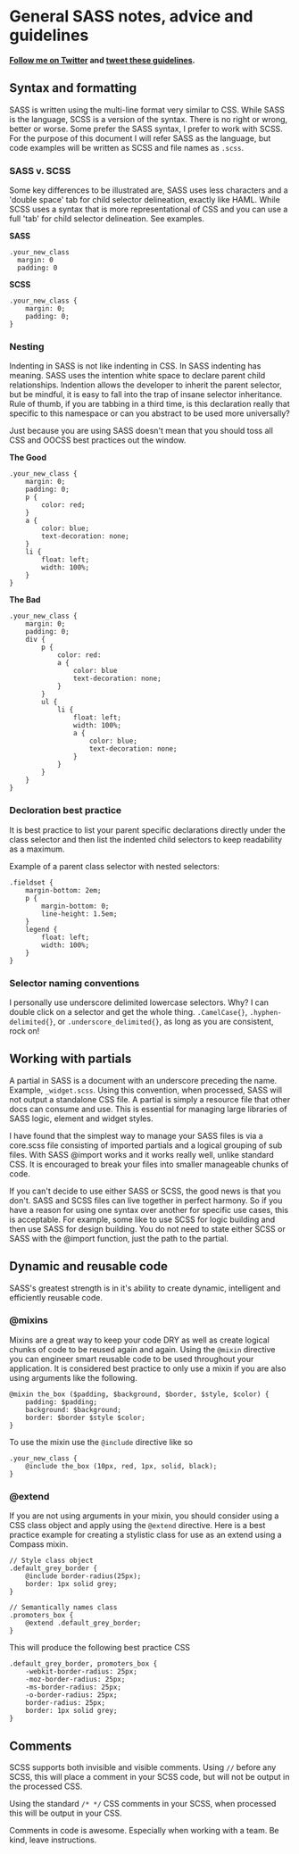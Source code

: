 # General SASS notes, advice and guidelines

**[Follow me on Twitter](http://twitter.com/anotheruiguy) and [tweet these guidelines](https://twitter.com/intent/tweet?text=SCSS+Guidelines+how+to+https://github.com/blackfalcon/SASS-Guidlines).**

## Syntax and formatting

SASS is written using the multi-line format very similar to CSS. While SASS is the language, SCSS is a version of the syntax. There is no right or wrong, better or worse. Some prefer the SASS syntax, I prefer to work with SCSS. For the purpose of this document I will refer SASS as the language, but code examples will be written as SCSS and file names as `.scss`.  

### SASS v. SCSS

Some key differences to be illustrated are, SASS uses less characters and a 'double space' tab for child selector delineation, exactly like HAML. While SCSS uses a syntax that is more representational of CSS and you can use a full 'tab' for child selector delineation. See examples.

**SASS**

	.your_new_class
	  margin: 0
	  padding: 0
    
**SCSS**

	.your_new_class {
		margin: 0;
		padding: 0;
	}


### Nesting

Indenting in SASS is not like indenting in CSS. In SASS indenting has meaning. SASS uses the intention white space to declare parent child relationships. Indention allows the developer to inherit the parent selector, but be mindful, it is easy to fall into the trap of insane selector inheritance. Rule of thumb, if you are tabbing in a third time, is this declaration really that specific to this namespace or can you abstract to be used more universally? 

Just because you are using SASS doesn't mean that you should toss all CSS and OOCSS best practices out the window. 

**The Good**

	.your_new_class {
		margin: 0;
		padding: 0;
		p {
			color: red;
		}
		a {
			color: blue;
			text-decoration: none;
		}
		li {
			float: left;
			width: 100%;
		}
	}
	
	
**The Bad**

	.your_new_class {
		margin: 0;
		padding: 0;
		div {
			p {
				color: red:
				a {
					color: blue
					text-decoration: none;
				}
			}
			ul {
				li {
					float: left;
					width: 100%;
					a {
						color: blue;
						text-decoration: none;
					}
				}
			}
		}
	}
	
	
### Decloration best practice

It is best practice to list your parent specific declarations directly under the class selector and then list the indented child selectors to keep readability as a maximum.  

Example of a parent class selector with nested selectors:

	.fieldset {
		margin-bottom: 2em;
		p {
			margin-bottom: 0;
			line-height: 1.5em;		
		}
		legend {
			float: left;
			width: 100%;
		}
	}


### Selector naming conventions

I personally use underscore delimited lowercase selectors. Why? I can double click on a selector and get the whole thing. `.CamelCase{}`, `.hyphen-delimited{}`, or `.underscore_delimited{}`, as long as you are consistent, rock on!


## Working with partials

A partial in SASS is a document with an underscore preceding the name.  Example, `_widget.scss`. Using this convention, when processed, SASS will not output a standalone CSS file. A partial is simply a resource file that other docs can consume and use. This is essential for managing large libraries of SASS logic, element and widget styles. 

I have found that the simplest way to manage your SASS files is via a core.scss file consisting of imported partials and a logical grouping of sub files. With SASS @import works and it works really well, unlike standard CSS. It is encouraged to break your files into smaller manageable chunks of code. 

If you can't decide to use either SASS or SCSS, the good news is that you don't. SASS and SCSS files can live together in perfect harmony. So if you have a reason for using one syntax over another for specific use cases, this is acceptable. For example, some like to use SCSS for logic building and then use SASS for design building. You do not need to state either SCSS or SASS with the @import function, just the path to the partial.


## Dynamic and reusable code

SASS's greatest strength is in it's ability to create dynamic, intelligent and efficiently reusable code. 

### @mixins

Mixins are a great way to keep your code DRY as well as create logical chunks of code to be reused again and again. Using the `@mixin` directive you can engineer smart reusable code to be used throughout your application. It is considered best practice to only use a mixin if you are also using arguments like the following. 

	@mixin the_box ($padding, $background, $border, $style, $color) {
		padding: $padding;
		background: $background;
		border: $border $style $color;
	}
	
To use the mixin use the `@include` directive like so

	.your_new_class {
		@include the_box (10px, red, 1px, solid, black);
	}

### @extend

If you are not using arguments in your mixin, you should consider using a CSS class object and apply using the `@extend` directive. Here is a best practice example for creating a stylistic class for use as an extend using a Compass mixin.

	// Style class object
	.default_grey_border {
		@include border-radius(25px);
		border: 1px solid grey;
	}  
	
	// Semantically names class
	.promoters_box {
		@extend .default_grey_border;
	}

This will produce the following best practice CSS

	.default_grey_border, promoters_box {
		-webkit-border-radius: 25px;
		-moz-border-radius: 25px;
		-ms-border-radius: 25px;
		-o-border-radius: 25px;
		border-radius: 25px;
		border: 1px solid grey;
	}















## Comments

SCSS supports both invisible and visible comments. Using `//` before any SCSS, this will place a comment in your SCSS code, but will not be output in the processed CSS. 

Using the standard `/* */` CSS comments in your SCSS, when processed this will be output in your CSS.  

Comments in code is awesome. Especially when working with a team. Be kind, leave instructions. 